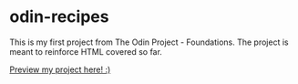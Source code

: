 # odin-recipes

This is my first project from The Odin Project - Foundations. The project is meant to reinforce HTML covered so far. 

[Preview my project here! :)](https://mr-jatt.github.io/odin-recipes/) 
